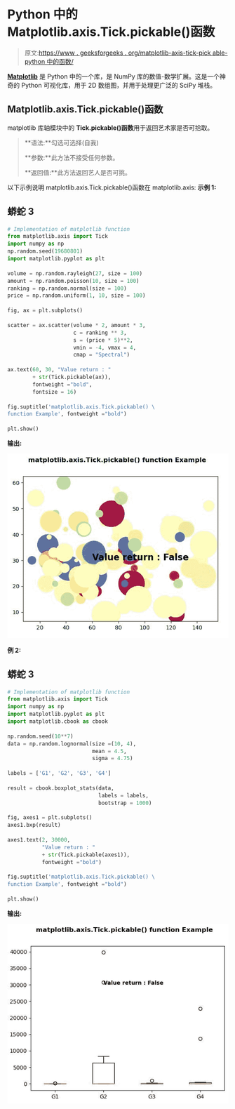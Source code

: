 # Python 中的 Matplotlib.axis.Tick.pickable()函数

> 原文:[https://www . geeksforgeeks . org/matplotlib-axis-tick-pick able-python 中的函数/](https://www.geeksforgeeks.org/matplotlib-axis-tick-pickable-function-in-python/)

[**Matplotlib**](https://www.geeksforgeeks.org/python-introduction-matplotlib/) 是 Python 中的一个库，是 NumPy 库的数值-数学扩展。这是一个神奇的 Python 可视化库，用于 2D 数组图，并用于处理更广泛的 SciPy 堆栈。

## Matplotlib.axis.Tick.pickable()函数

matplotlib 库轴模块中的 **Tick.pickable()函数**用于返回艺术家是否可拾取。

> **语法:**勾选可选择(自我)
> 
> **参数:**此方法不接受任何参数。
> 
> **返回值:**此方法返回艺人是否可挑。

以下示例说明 matplotlib.axis.Tick.pickable()函数在 matplotlib.axis:
**示例 1:**

## 蟒蛇 3

```py
# Implementation of matplotlib function
from matplotlib.axis import Tick
import numpy as np  
np.random.seed(19680801)  
import matplotlib.pyplot as plt  

volume = np.random.rayleigh(27, size = 100)  
amount = np.random.poisson(10, size = 100)  
ranking = np.random.normal(size = 100)  
price = np.random.uniform(1, 10, size = 100)  

fig, ax = plt.subplots()  

scatter = ax.scatter(volume * 2, amount * 3,  
                     c = ranking ** 3,   
                     s = (price * 5)**2,  
                     vmin = -4, vmax = 4,   
                     cmap = "Spectral")  

ax.text(60, 30, "Value return : "
        + str(Tick.pickable(ax)),   
        fontweight ="bold",   
        fontsize = 16)

fig.suptitle('matplotlib.axis.Tick.pickable() \
function Example', fontweight ="bold")  

plt.show() 
```

**输出:**

![](img/d4b247ba7b8084bc732567e44059d720.png)

**例 2:**

## 蟒蛇 3

```py
# Implementation of matplotlib function
from matplotlib.axis import Tick
import numpy as np  
import matplotlib.pyplot as plt  
import matplotlib.cbook as cbook  

np.random.seed(10**7)  
data = np.random.lognormal(size =(10, 4),  
                           mean = 4.5,  
                           sigma = 4.75)  

labels = ['G1', 'G2', 'G3', 'G4']  

result = cbook.boxplot_stats(data,   
                             labels = labels,   
                             bootstrap = 1000)  

fig, axes1 = plt.subplots()  
axes1.bxp(result)  

axes1.text(2, 30000,  
           "Value return : "
           + str(Tick.pickable(axes1)),   
           fontweight ="bold")

fig.suptitle('matplotlib.axis.Tick.pickable() \
function Example', fontweight ="bold")  

plt.show() 
```

**输出:**

![](img/a0941a5898dd31b04ba6def0cb57cf19.png)